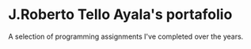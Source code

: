 # J.Roberto Tello Ayala's portafolio
A selection of programming assignments I've completed over the years.
